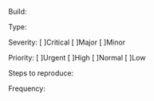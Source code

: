 Build:

Type:

Severity:
[ ]Critical
[ ]Major
[ ]Minor

Priority:
[ ]Urgent
[ ]High
[ ]Normal
[ ]Low

Steps to reproduce:

Frequency:
